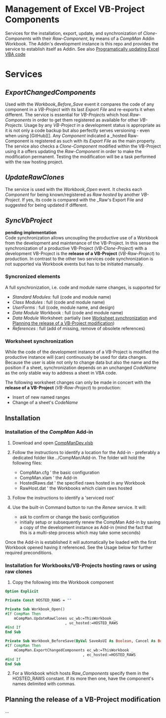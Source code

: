 # Management of Excel VB-Project Components
Services for the installation, export, update, and synchronization of _Clone-Components_ with their _Raw-Component_,
by means of a _CompMan_ Addin Workbook. The Addin's development instance is this repo and provides the service to 
establish itself as Addin.
See also [Programatically updating Excel VBA code][2]


# Services
## _ExportChangedComponents_
Used with the _Workbook_Before_Save_ event it compares the code of any component in a _VB-Project_ with its last _Export File_ and re-exports it when different. The service is essential for _VB-Projects_ which host _Raw-Components_ in order to get them registered as available for other _VB-Projects_. Usage by any _VB-Project_ in a development status is appropriate as it is not only a code backup but also perfectly serves versioning - even when using [GitHub][]. Any _Component_ indicated a _hosted Raw-Component is registered as such with its _Export File_ as the main property.<br>
The service also checks a _Clone-Component_ modified within the VB-Project using it a offers updating the _Raw-Component_ in order to make the modification permanent. Testing the modification will be a task performed with the raw hosting project.

## _UpdateRawClones_
The service is used with the _Workbook\_Open_ event. It checks each _Component_ for being known/registered as _Raw_  _hosted_ by another _VB-Project_. If yes, its code is compared with the _Raw's Export File and suggested for being updated if different.

## _SyncVbProject_
**pending implementation**<br>
Code synchronization allows uncoupling the productive use of a Workbook from the development and maintenance of the VB-Project. In this sense the synchronization of a productive VB-Project (_VB-Clone-Project_) with a development VB-Project is the **release of a VB-Project** (_VB-Raw-Project_) to production. In contrast to the other two services code synchronization is not supported via Workbook events but has to be initiated manually.

### Syncronized elements
A full synchronization, i.e. code and module name changes, is supported for
- _Standard Modules_: full (code and module name)
- _Class Modules_ : full (code and module name)
- _UserForms_ : full (code, module name, and design)
- _Data Module_ Workbook : full (code and module name)
- _Data Module_ Worksheet: partially (see [Worksheet synchronization](#worksheet-synchronization) and [Planning the release of a VB-Project modification](#planning-the-release-of-a-vb-project-modification))
- _References_ : full (add of missing, remove of obsolete references)

### Worksheet synchronization
While the code of the development instance of a VB-Project is modified the productive instance will (can) continuously be used for data changes.  Because the user is able not only to change data but also the name and the position if a sheet, synchronization depends on an unchanged _CodeName_ as the only stable way to address a sheet in VBA code.

The following worksheet changes can only be made  in concert with the **release of a VB-Project** (_VB-Raw-Project_) to production:
- Insert of new named ranges
- Change of a sheet's _CodeName_


## Installation
### Installation of the _CompMan_ Add-in
1. Download and open [CompManDev.xlsb][1]
2. Follow the instructions to identify a location for the Add-in - preferably a dedicated folder like ../CompMan/Add-in. The folder will hold the following files:
   - CompMan.cfg    ' the basic configuration
   - CompMan.xlam   ' the Add-in
   - HostedRaws.dat ' the specified raws hosted in any Workbook
   - RawHost.dat    ' the Workbooks which claim raws hosted
   
3. Follow the instructions to identify a 'serviced root'
4. Use the built-in Command button to run the _Renew_ service. It will:
   - ask to confirm or change the basic configuration
   - initially setup or subsequently renew the CompMan Add-in by saving a copy  of the development instance as Add-in (mind the fact that this is a multi-step process which may take some seconds)

Once the Add-in is established it will automatically be loaded with the first Workbook opened having it referenced. See the Usage below for further required preconditions.

### Installation for Workbooks/VB-Projects hosting raws or using raw clones
1. Copy the following into the Workbook component
```vb
Option Explicit

Private Const HOSTED_RAWS = ""

Private Sub Workbook_Open()
#If CompMan Then
    mCompMan.UpdateRawClones uc_wb:=ThisWorkbook _
                           , uc_hosted:=HOSTED_RAWS
#End If
End Sub

Private Sub Workbook_BeforeSave(ByVal SaveAsUI As Boolean, Cancel As Boolean)
#If CompMan Then
    mCompMan.ExportChangedComponents ec_wb:=ThisWorkbook _
                                   , ec_hosted:=HOSTED_RAWS
#End If
End Sub
```
2. For a Workbook which hosts _Raw_Components_ specify them in the HOSTED_RAWS constant. If its more then one, have the component's names delimited with commas.


## Planning the release of a VB-Project modification

...



[1]:https://gitcdn.link/repo/warbe-maker/VBA-Components-Management-Services/master/CompManDev.xlsb
[2]:https://warbe-maker.github.io/warbe-maker.github.io/vba/excel/code/component/management/2021/02/05/Programatically-updating-Excel-VBA-code.html